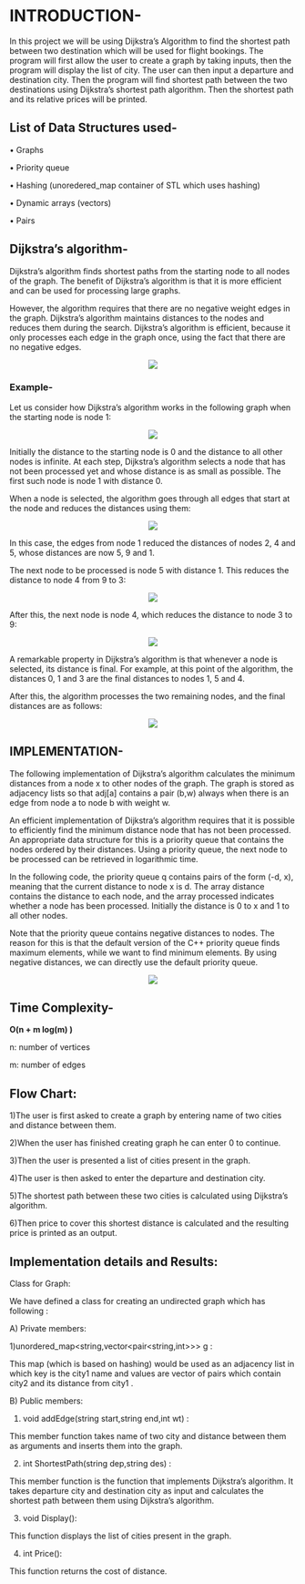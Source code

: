 <h1>
INTRODUCTION-
</h1>

In this project we will be using Dijkstra’s Algorithm to find the shortest path between two destination which will be used for flight bookings. The program will first allow the user to create a graph by taking inputs, then the program will display the list of city. The user can then input a departure and destination city. Then the program will find shortest path between the two destinations using Dijkstra’s shortest path algorithm. Then the shortest path and its relative prices will be printed.

<h2>
List of Data Structures used-
</h2>

•	Graphs

•	Priority queue

•	Hashing (unoredered_map container of STL which uses hashing)

•	Dynamic arrays (vectors)

•	Pairs
<h2>
Dijkstra’s algorithm-
  </h2>

Dijkstra’s algorithm finds shortest paths from the starting node to all nodes of the graph. The benefit of Dijkstra’s algorithm is that it is more efficient and can be used for processing large graphs. 

However, the algorithm requires that there are no negative weight edges in the graph. Dijkstra’s algorithm maintains distances to the nodes and reduces them during the search. Dijkstra’s algorithm is efficient, because it only processes each edge in the graph once, using the fact that there are no negative edges.


<p align="center">
<img src="images/animation.gif" class="center">
  </p>


<h3>
Example-</h3>

Let us consider how Dijkstra’s algorithm works in the following graph when the
starting node is node 1:

<p align="center">
<img src="images/1.png" class="center">
  </p>

Initially the distance to the starting node is
0 and the distance to all other nodes is infinite.
At each step, Dijkstra’s algorithm selects a node that has not been processed yet and whose distance is as small as possible. The first such node is node 1 with
distance 0.
                   
When a node is selected, the algorithm goes through all edges that start at the node and reduces the distances using them:


<p align="center">
<img src="images/2.png" class="center">
  </p>
                        
In this case, the edges from node 1 reduced the distances of nodes 2, 4 and 5,
whose distances are now 5, 9 and 1.

The next node to be processed is node 5 with distance 1. This reduces the distance to node 4 from 9 to 3:


<p align="center">
<img src="images/3.png" class="center">
  </p>

                          
After this, the next node is node 4, which reduces the  distance to node 3 to 9:

    
<p align="center">
<img src="images/4.png" class="center">
  </p>

A remarkable property in Dijkstra’s algorithm is that whenever a node is selected, its distance is final. For example, at this point of the algorithm, the distances 0, 1 and 3 are the final distances to nodes 1, 5 and 4.

After this, the algorithm processes the two remaining nodes, and the final distances are as follows:


<p align="center">
<img src="images/5.png" class="center">
  </p>


<h2>
IMPLEMENTATION-</h2>

The following implementation of Dijkstra’s algorithm calculates the minimum distances from a node x to other nodes of the graph. The graph is stored as adjacency lists so that adj[a] contains a pair (b,w) always when there is an edge from node a to node b with weight w.

An efficient implementation of Dijkstra’s algorithm requires that it is possible to efficiently find the minimum distance node that has not been processed. An appropriate data structure for this is a priority queue that contains the nodes ordered by their distances. Using a priority queue, the next node to be processed can be retrieved in logarithmic time.

In the following code, the priority queue q contains pairs of the form (-d, x), meaning that the current distance to node x is d. The array distance contains the distance to each node, and the array processed indicates whether a node has been processed. Initially the distance is 0 to x and 1 to all other nodes.	

Note that the priority queue contains negative distances to nodes. The reason for this is that the default version of the C++ priority queue finds maximum elements, while we want to find minimum elements. By using negative distances, we can directly use the default priority queue.

<p align="center">
<img src="images/dijkstra.png" class="center">
  </p>
 
<h2>
Time Complexity-</h2>
  
<b>O(n + m log(m) )</b>

n: number of vertices

m: number of edges


<h2>
Flow Chart: </h2>

1)The user is first asked to create a graph by entering name of two cities and distance between them.

2)When the user has finished creating graph he can enter 0 to continue.

3)Then the user is presented a list of cities present in the graph.

4)The user is then asked to enter the departure and destination city.

5)The shortest path between these two cities is calculated using Dijkstra’s algorithm.

6)Then price to cover this shortest distance is calculated and the resulting price is printed as an output.

<h2>
Implementation details and Results:</h2>

Class for Graph:

We have defined a class for creating an undirected graph which has following :

A) Private members:

1)unordered_map<string,vector<pair<string,int>>> g :

This map (which is based on hashing) would be used as an adjacency list in which key is the city1 name and values are vector of pairs which contain city2 and its distance from city1 .

B) Public members:

1) void addEdge(string start,string end,int wt) :

This member function takes name of two city and distance between them as arguments and inserts them into the graph.

2) int ShortestPath(string dep,string des) :

This member function is the function that implements Dijkstra’s algorithm. It takes departure city and destination city as input and calculates the shortest path between them using Dijkstra’s algorithm. 

3) void Display():

This function displays the list of cities present in the graph.

4) int Price():

This function returns the cost of distance.




